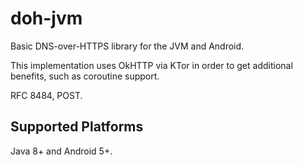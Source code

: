 # doh-jvm

Basic DNS-over-HTTPS library for the JVM and Android.

This implementation uses OkHTTP via KTor in order to get additional benefits, such as coroutine support.

RFC 8484, POST.

## Supported Platforms

Java 8+ and Android 5+.
